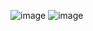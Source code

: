 ![image](https://github.com/user-attachments/assets/634e1b44-ed1f-4c8f-aef7-4c9cc03e4e0a)
![image](https://github.com/user-attachments/assets/d736d353-97cc-4408-816f-fde6733216fe)
